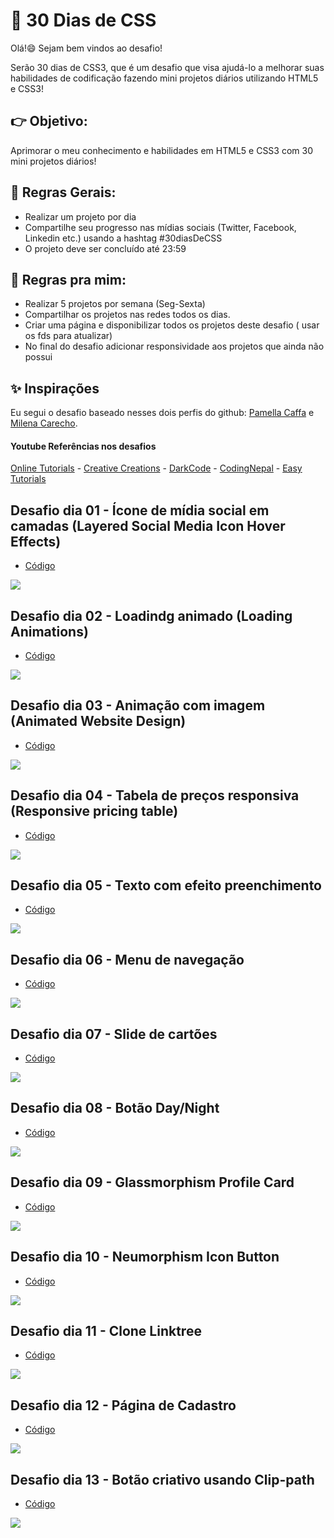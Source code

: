 # :rocket: 30 Dias de CSS

Olá!:smile:
Sejam bem vindos ao desafio!

Serão 30 dias de CSS3, que é um desafio que visa ajudá-lo a melhorar suas habilidades de codificação fazendo mini projetos diários utilizando HTML5 e CSS3!

## :point_right: Objetivo:

Aprimorar o meu conhecimento e habilidades em HTML5 e CSS3 com 30 mini projetos diários!

## :page_with_curl: Regras Gerais:

- Realizar um projeto por dia
- Compartilhe seu progresso nas mídias sociais (Twitter, Facebook, Linkedin etc.) usando a hashtag #30diasDeCSS
- O projeto deve ser concluído até 23:59

## :purple_heart: Regras pra mim:

- Realizar 5 projetos por semana (Seg-Sexta)
- Compartilhar os projetos nas redes todos os dias.
- Criar uma página e disponibilizar todos os projetos deste desafio ( usar os fds para atualizar)
- No final do desafio adicionar responsividade aos projetos que ainda não possui

## :sparkles: Inspirações

Eu segui o desafio baseado nesses dois perfis do github:
[Pamella Caffa](https://github.com/pcaffa/30daysCSS) e [Milena Carecho](https://github.com/MilenaCarecho/30diasDeCSS).

#### Youtube Referências nos desafios

[Online Tutorials](https://www.youtube.com/channel/UCbwXnUipZsLfUckBPsC7Jog) - [Creative Creations](https://www.youtube.com/channel/UCOKmVksbzoKJKmtu7rlEM1A) - [DarkCode](https://www.youtube.com/channel/UCD3KVjbb7aq2OiOffuungzw) - [CodingNepal](https://www.youtube.com/c/CodingNepal/videos) - [Easy Tutorials](https://www.youtube.com/channel/UCkjoHfkLEy7ZT4bA2myJ8xA)

## Desafio dia 01 - Ícone de mídia social em camadas (Layered Social Media Icon Hover Effects)

- [Código](https://github.com/iiizadora/30-days-CSS/tree/main/day-1)

<img src="https://github.com/iiizadora/30-days-CSS/blob/main/midia/dia01.gif">

## Desafio dia 02 - Loadindg animado (Loading Animations)

- [Código](https://github.com/iiizadora/30-days-CSS/tree/main/day-2)

<img src="https://github.com/iiizadora/30-days-CSS/blob/main/midia/dia02.gif">

## Desafio dia 03 - Animação com imagem (Animated Website Design)

- [Código](https://github.com/iiizadora/30-days-CSS/tree/main/day-3)

<img src="https://github.com/iiizadora/30-days-CSS/blob/main/midia/dia03.gif">

## Desafio dia 04 - Tabela de preços responsiva (Responsive pricing table)

- [Código](https://github.com/iiizadora/30-days-CSS/tree/main/day-4)

<img src="https://github.com/iiizadora/30-days-CSS/blob/main/midia/dia04.gif">

## Desafio dia 05 - Texto com efeito preenchimento

- [Código](https://github.com/iiizadora/30-days-CSS/tree/main/day-5)

<img src="https://github.com/iiizadora/30-days-CSS/blob/main/midia/dia05.gif">

## Desafio dia 06 - Menu de navegação

- [Código](https://github.com/iiizadora/30-days-CSS/tree/main/day-6)

<img src="https://github.com/iiizadora/30-days-CSS/blob/main/midia/dia06.gif">

## Desafio dia 07 - Slide de cartões

- [Código](https://github.com/iiizadora/30-days-CSS/tree/main/day-7)

<img src="https://github.com/iiizadora/30-days-CSS/blob/main/midia/dia07.gif">

## Desafio dia 08 - Botão Day/Night

- [Código](https://github.com/iiizadora/30-days-CSS/tree/main/day-8)

<img src="https://github.com/iiizadora/30-days-CSS/blob/main/midia/dia08.gif">

## Desafio dia 09 - Glassmorphism Profile Card

- [Código](https://github.com/iiizadora/30-days-CSS/tree/main/day-9)

<img src="https://github.com/iiizadora/30-days-CSS/blob/main/midia/dia09.gif">

## Desafio dia 10 - Neumorphism Icon Button

- [Código](https://github.com/iiizadora/30-days-CSS/tree/main/day-10)

<img src="https://github.com/iiizadora/30-days-CSS/blob/main/midia/dia10.gif">


## Desafio dia 11 - Clone Linktree

- [Código](https://github.com/iiizadora/30-days-CSS/tree/main/day-11)

<img src="https://github.com/iiizadora/30-days-CSS/blob/main/midia/dia11.gif">


## Desafio dia 12 - Página de Cadastro

- [Código](https://github.com/iiizadora/30-days-CSS/tree/main/day-12)

<img src="https://github.com/iiizadora/30-days-CSS/blob/main/midia/dia12.gif">

## Desafio dia 13 - Botão criativo usando Clip-path

- [Código](https://github.com/iiizadora/30-days-CSS/tree/main/day-13)

<img src="https://github.com/iiizadora/30-days-CSS/blob/main/midia/dia13.gif">